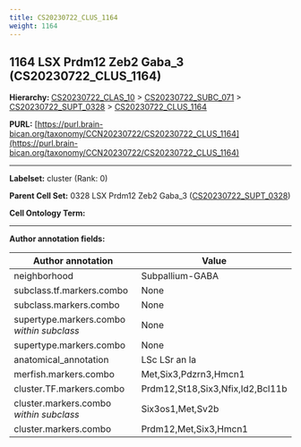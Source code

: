 ```yaml
---
title: CS20230722_CLUS_1164
weight: 1164
---
```

## 1164 LSX Prdm12 Zeb2 Gaba_3 (CS20230722_CLUS_1164)
<b>Hierarchy: </b>
[CS20230722_CLAS_10](../CS20230722_CLAS_10) >
[CS20230722_SUBC_071](../CS20230722_SUBC_071) >
[CS20230722_SUPT_0328](../CS20230722_SUPT_0328) >
[CS20230722_CLUS_1164](../CS20230722_CLUS_1164)

**PURL:** [https://purl.brain-bican.org/taxonomy/CCN20230722/CS20230722_CLUS_1164](https://purl.brain-bican.org/taxonomy/CCN20230722/CS20230722_CLUS_1164)

---


**Labelset:** cluster (Rank: 0)

**Parent Cell Set:** 0328 LSX Prdm12 Zeb2 Gaba_3 ([CS20230722_SUPT_0328](../CS20230722_SUPT_0328))



**Cell Ontology Term:** 

[MARKER GENES.]: #


---

[TRANSFERRED ANNOTATIONS.]: #


[AUTHOR ANNOTATION FIELDS.]: #


**Author annotation fields:**

| Author annotation | Value |
|-------------------|-------|
|neighborhood|Subpallium-GABA|
|subclass.tf.markers.combo|None|
|subclass.markers.combo|None|
|supertype.markers.combo _within subclass_|None|
|supertype.markers.combo|None|
|anatomical_annotation|LSc LSr an la|
|merfish.markers.combo|Met,Six3,Pdzrn3,Hmcn1|
|cluster.TF.markers.combo|Prdm12,St18,Six3,Nfix,Id2,Bcl11b|
|cluster.markers.combo _within subclass_|Six3os1,Met,Sv2b|
|cluster.markers.combo|Prdm12,Met,Six3,Hmcn1|

